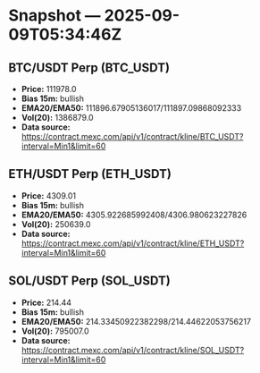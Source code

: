# Snapshot — 2025-09-09T05:34:46Z

## BTC/USDT Perp (BTC_USDT)
- **Price:** 111978.0
- **Bias 15m:** bullish
- **EMA20/EMA50:** 111896.67905136017/111897.09868092333
- **Vol(20):** 1386879.0
- **Data source:** https://contract.mexc.com/api/v1/contract/kline/BTC_USDT?interval=Min1&limit=60

## ETH/USDT Perp (ETH_USDT)
- **Price:** 4309.01
- **Bias 15m:** bullish
- **EMA20/EMA50:** 4305.922685992408/4306.980623227826
- **Vol(20):** 250639.0
- **Data source:** https://contract.mexc.com/api/v1/contract/kline/ETH_USDT?interval=Min1&limit=60

## SOL/USDT Perp (SOL_USDT)
- **Price:** 214.44
- **Bias 15m:** bullish
- **EMA20/EMA50:** 214.33450922382298/214.44622053756217
- **Vol(20):** 795007.0
- **Data source:** https://contract.mexc.com/api/v1/contract/kline/SOL_USDT?interval=Min1&limit=60
